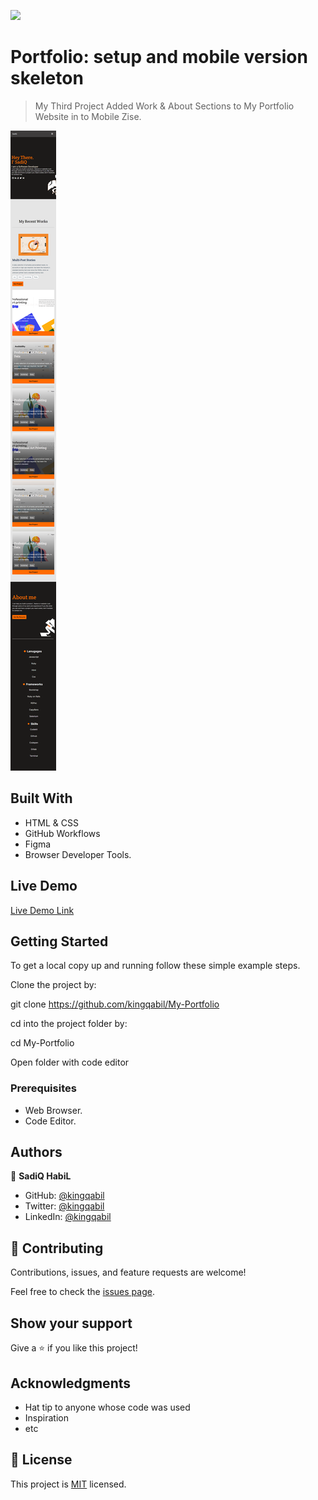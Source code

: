 ![](https://img.shields.io/badge/Microverse-blueviolet)

# Portfolio: setup and mobile version skeleton
> My Third Project Added Work & About Sections to My Portfolio Website in to Mobile Zise.

![screenshot](./imgs/app-screenshot.png)

## Built With

- HTML & CSS
- GitHub Workflows
- Figma
- Browser Developer Tools.

## Live Demo

[Live Demo Link](https://kingqabil.github.io/My-Portfolio/)


## Getting Started

To get a local copy up and running follow these simple example steps.

Clone the project by:

git clone https://github.com/kingqabil/My-Portfolio

cd into the project folder by:

cd My-Portfolio

Open folder with code editor


### Prerequisites

- Web Browser.
- Code Editor.


## Authors

👤 **SadiQ HabiL**

- GitHub: [@kingqabil](https://github.com/kingqabil)
- Twitter: [@kingqabil](https://twitter.com/kingqabil)
- LinkedIn: [@kingqabil](https://linkedin.com/in/kingqabil)

## 🤝 Contributing

Contributions, issues, and feature requests are welcome!

Feel free to check the [issues page](../../issues/).

## Show your support

Give a ⭐️ if you like this project!

## Acknowledgments

- Hat tip to anyone whose code was used
- Inspiration
- etc

## 📝 License

This project is [MIT](./MIT.md) licensed.
